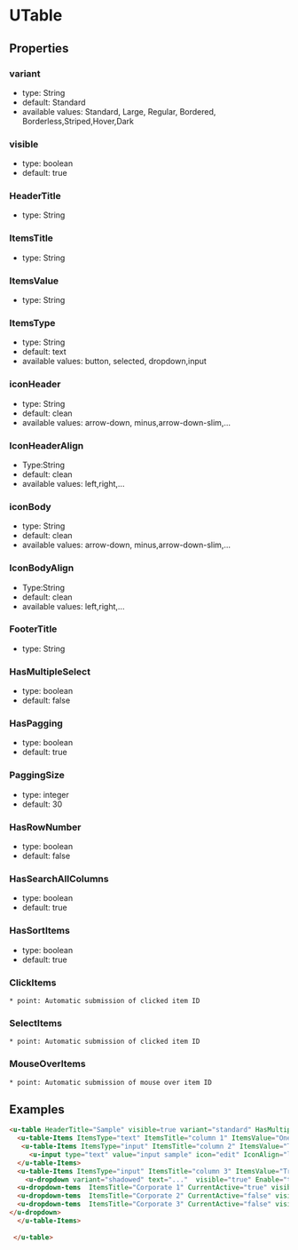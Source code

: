 # UTable

## Properties

### variant

* type: String
* default: Standard
* available values: Standard, Large, Regular, Bordered, Borderless,Striped,Hover,Dark

### visible

* type: boolean
* default: true

### HeaderTitle

* type: String

### ItemsTitle

* type: String

### ItemsValue

* type: String

### ItemsType

* type: String
* default: text
* available values: button, selected, dropdown,input

### iconHeader
* type: String
* default: clean
* available values: arrow-down, minus,arrow-down-slim,...

### IconHeaderAlign
* Type:String
* default: clean
* available values: left,right,...

### iconBody
* type: String
* default: clean
* available values: arrow-down, minus,arrow-down-slim,...

### IconBodyAlign
* Type:String
* default: clean
* available values: left,right,...

### FooterTitle
* type: String

### HasMultipleSelect
* type: boolean
* default: false

### HasPagging
* type: boolean
* default: true

### PaggingSize
* type: integer
* default: 30

### HasRowNumber
* type: boolean
* default: false

### HasSearchAllColumns
* type: boolean
* default: true

### HasSortItems
* type: boolean
* default: true

### ClickItems
    * point: Automatic submission of clicked item ID

### SelectItems
    * point: Automatic submission of clicked item ID   
    
### MouseOverItems
    * point: Automatic submission of mouse over item ID



## Examples

```html
<u-table HeaderTitle="Sample" visible=true variant="standard" HasMultipleSelect="true" HasPagging="true" PaggingSize="30" HasRowNumber="true" HasSearchAllColumns="true" @SelectItems="" >
  <u-table-Items ItemsType="text" ItemsTitle="column 1" ItemsValue="One" visible="true" iconHeader="" IconHeaderAlign="" iconBody="" IconBodyAlign=""  @ClickItems=""         HasSortItems="true" />
   <u-table-Items ItemsType="input" ItemsTitle="column 2" ItemsValue="Two" visible="true" iconHeader="" IconHeaderAlign="" iconBody="" IconBodyAlign=""  @ClickItems=""            HasSortItems="false" >
     <u-input type="text" value="input sample" icon="edit" IconAlign="left" @IconClick="" />
  </u-table-Items>
  <u-table-Items ItemsType="input" ItemsTitle="column 3" ItemsValue="Tree" visible="true" iconHeader="" IconHeaderAlign="" iconBody="" IconBodyAlign=""  @ClickItems=""            HasSortItems="false" >
    <u-dropdown variant="shadowed" text="..."  visible="true" Enable="true"  @Click="" IconBeforclick="arrow-start" IconAfterClick="arrow-down" tooltip="">
  <u-dropdown-tems  ItemsTitle="Corporate 1" CurrentActive="true" visible="true" Enable="true"   tooltip="" @ClickItems="" @MouseOverItems="" IconBeforMouseOver="arrow-start" IconAfterMouseOver="arrow-down" />
  <u-dropdown-tems  ItemsTitle="Corporate 2" CurrentActive="false" visible="true" Enable="true"   tooltip="" @ClickItems="" @MouseOverItems="" IconBeforMouseOver="arrow-start" IconAfterMouseOver="arrow-down" />  
  <u-dropdown-tems  ItemsTitle="Corporate 3" CurrentActive="false" visible="true" Enable="true"   tooltip="" @ClickItems="" @MouseOverItems="" IconBeforMouseOver="arrow-start" IconAfterMouseOver="arrow-down" />
</u-dropdown>
  </u-table-Items>
  
 </u-table>
```




